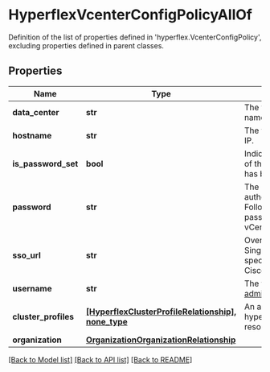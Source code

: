 # HyperflexVcenterConfigPolicyAllOf

Definition of the list of properties defined in 'hyperflex.VcenterConfigPolicy', excluding properties defined in parent classes.
## Properties
Name | Type | Description | Notes
------------ | ------------- | ------------- | -------------
**data_center** | **str** | The vCenter datacenter name. | [optional] 
**hostname** | **str** | The vCenter server FQDN or IP. | [optional] 
**is_password_set** | **bool** | Indicates whether the value of the &#39;password&#39; property has been set. | [optional] [readonly] 
**password** | **str** | The password for authenticating with vCenter. Follow the corresponding password policy governed by vCenter. | [optional] 
**sso_url** | **str** | Overrides the default vCenter Single Sign-On URL. Do not specify unless instructed by Cisco TAC. | [optional] 
**username** | **str** | The vCenter username (e.g. administrator@vsphere.local). | [optional] 
**cluster_profiles** | [**[HyperflexClusterProfileRelationship], none_type**](HyperflexClusterProfileRelationship.md) | An array of relationships to hyperflexClusterProfile resources. | [optional] 
**organization** | [**OrganizationOrganizationRelationship**](OrganizationOrganizationRelationship.md) |  | [optional] 

[[Back to Model list]](../README.md#documentation-for-models) [[Back to API list]](../README.md#documentation-for-api-endpoints) [[Back to README]](../README.md)


